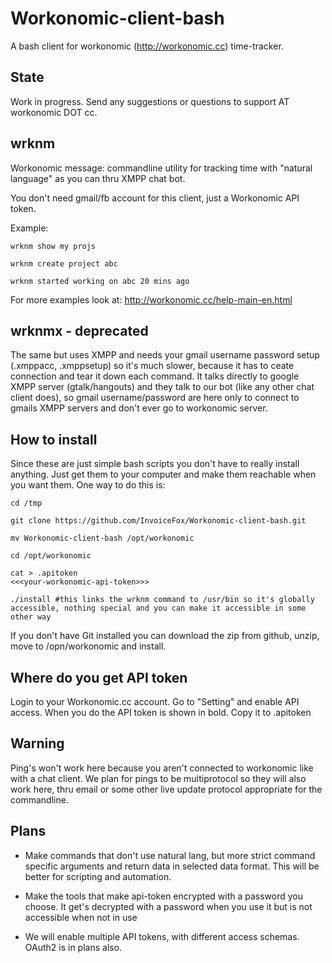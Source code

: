 Workonomic-client-bash
======================

A bash client for workonomic (http://workonomic.cc) time-tracker.

State
-----

Work in progress. Send any suggestions or questions to support AT workonomic DOT cc.

wrknm
-----

Workonomic message: commandline utility for tracking time with "natural language" as you can thru XMPP chat bot. 

You don't need gmail/fb account for this client, just a Workonomic API token.

Example:

    wrknm show my projs

    wrknm create project abc

    wrknm started working on abc 20 mins ago

For more examples look at: http://workonomic.cc/help-main-en.html

wrknmx - deprecated
-------------------

The same but uses XMPP and needs your gmail username password setup (.xmppacc, .xmppsetup) so it's much slower, because it has to ceate connection and tear it down each command. It talks directly to google XMPP server (gtalk/hangouts) and they talk to our bot (like any other chat client does), so gmail username/password are here only to connect to gmails XMPP servers and don't ever go to workonomic server.

How to install
--------------

Since these are just simple bash scripts you don't have to really install anything. Just get them to your computer and make them reachable when you want them. One way to do this is:

    cd /tmp

    git clone https://github.com/InvoiceFox/Workonomic-client-bash.git

    mv Workonomic-client-bash /opt/workonomic

    cd /opt/workonomic

    cat > .apitoken
    <<<your-workonomic-api-token>>>

    ./install #this links the wrknm command to /usr/bin so it's globally accessible, nothing special and you can make it accessible in some other way

If you don't have Git installed you can download the zip from github, unzip, move to /opn/workonomic and install.

Where do you get API token
--------------------------

Login to your Workonomic.cc account. Go to "Setting" and enable API access. When you do the API token is shown in bold. Copy it to .apitoken

Warning
-------

Ping's won't work here because you aren't connected to workonomic like with a chat client. We plan for pings to be multiprotocol so they will also work here, thru email or some other live update protocol appropriate for the commandline.


Plans
-----

- Make commands that don't use natural lang, but more strict command specific arguments and return data in selected data format. This will be better for scripting and automation.

- Make the tools that make api-token encrypted with a password you choose. It get's decrypted with a password when you use it but is not accessible when not in use

- We will enable multiple API tokens, with different access schemas. OAuth2 is in plans also.